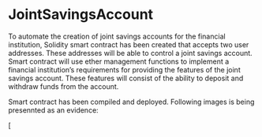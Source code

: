 # JointSavingsAccount

To automate the creation of joint savings accounts for the financial institution, Solidity smart contract has been created that accepts two user addresses. These addresses will be able to control a joint savings account. Smart contract will use ether management functions to implement a financial institution’s requirements for providing the features of the joint savings account. These features will consist of the ability to deposit and withdraw funds from the account.

Smart contract has been compiled and deployed. Following images is being presennted as an evidence:

[
